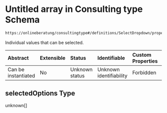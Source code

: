 # Untitled array in Consulting type Schema

```txt
https://onlineberatung/consultingtype#/definitions/SelectDropdown/properties/item/properties/selectedOptions
```

Individual values that can be selected.

| Abstract            | Extensible | Status         | Identifiable            | Custom Properties | Additional Properties | Access Restrictions | Defined In                                                           |
| :------------------ | :--------- | :------------- | :---------------------- | :---------------- | :-------------------- | :------------------ | :------------------------------------------------------------------- |
| Can be instantiated | No         | Unknown status | Unknown identifiability | Forbidden         | Allowed               | none                | [consulting-type.json*](consulting-type.json "open original schema") |

## selectedOptions Type

unknown\[]
